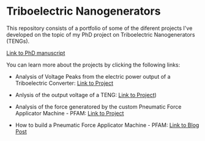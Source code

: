 # Triboelectric Nanogenerators

This repository consists of a portfolio of some of the diferent projects I've developed on the topic of my PhD project on Triboelectric Nanogenerators (TENGs).

[Link to PhD manuscript](https://run.unl.pt/handle/10362/162994)


You can learn more about the projects by clicking the following links:

- Analysis of Voltage Peaks from the electric power output of a Triboelectric Converter: [Link to Project](https://github.com/raquelbarras/Triboelectric_projects/blob/main/Voltage_Peak_Analysis.ipynb)

- Anlysis of the output voltage of a TENG: [Link to Project](https://github.com/raquelbarras/Triboelectric_projects/blob/main/TENG_output.ipynb))

- Analysis of the force generatored by the custom Pneumatic Force Applicator Machine - PFAM: [Link to Project](https://github.com/raquelbarras/Triboelectric_projects/blob/main/PFAM_force_measurement.ipynb)

- How to build a Pneumatic Force Applicator Machine - PFAM: [Link to Blog Post](https://custom-prolabtools.blogspot.com/p/pneumatic-force-applicator-machine-pfam.html)
